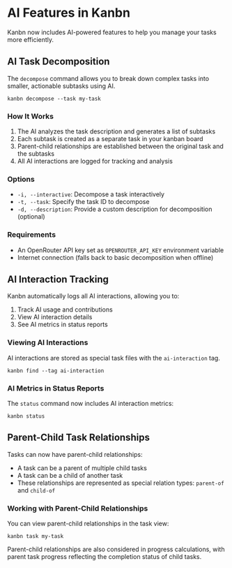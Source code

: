 # AI Features in Kanbn

Kanbn now includes AI-powered features to help you manage your tasks more efficiently.

## AI Task Decomposition

The `decompose` command allows you to break down complex tasks into smaller, actionable subtasks using AI.

```
kanbn decompose --task my-task
```

### How It Works

1. The AI analyzes the task description and generates a list of subtasks
2. Each subtask is created as a separate task in your kanban board
3. Parent-child relationships are established between the original task and the subtasks
4. All AI interactions are logged for tracking and analysis

### Options

- `-i, --interactive`: Decompose a task interactively
- `-t, --task`: Specify the task ID to decompose
- `-d, --description`: Provide a custom description for decomposition (optional)

### Requirements

- An OpenRouter API key set as `OPENROUTER_API_KEY` environment variable
- Internet connection (falls back to basic decomposition when offline)

## AI Interaction Tracking

Kanbn automatically logs all AI interactions, allowing you to:

1. Track AI usage and contributions
2. View AI interaction details
3. See AI metrics in status reports

### Viewing AI Interactions

AI interactions are stored as special task files with the `ai-interaction` tag.

```
kanbn find --tag ai-interaction
```

### AI Metrics in Status Reports

The `status` command now includes AI interaction metrics:

```
kanbn status
```

## Parent-Child Task Relationships

Tasks can now have parent-child relationships:

- A task can be a parent of multiple child tasks
- A task can be a child of another task
- These relationships are represented as special relation types: `parent-of` and `child-of`

### Working with Parent-Child Relationships

You can view parent-child relationships in the task view:

```
kanbn task my-task
```

Parent-child relationships are also considered in progress calculations, with parent task progress reflecting the completion status of child tasks.

